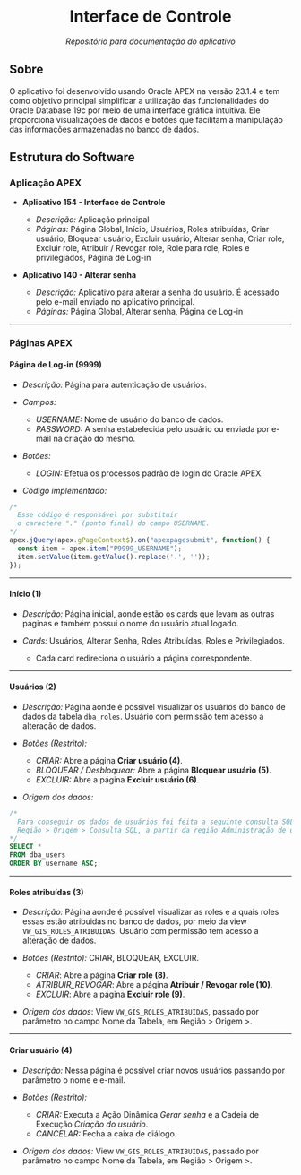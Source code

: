 <h1 align="center">Interface de Controle</h1>
<p align="center"><i>Repositório para documentação do aplicativo</i></p>

##  Sobre

O aplicativo foi desenvolvido usando Oracle APEX na versão 23.1.4 e tem como objetivo principal simplificar a utilização das funcionalidades do Oracle Database 19c por meio de uma interface gráfica intuitiva. Ele proporciona visualizações de dados e botões que facilitam a manipulação das informações armazenadas no banco de dados.

## Estrutura do Software

### Aplicação APEX

- **Aplicativo 154 - Interface de Controle**
  - *Descrição:* Aplicação principal
  - *Páginas:* Página Global, Início, Usuários, Roles atribuídas, Criar usuário, Bloquear usuário, Excluir usuário, Alterar senha, Criar role, Excluir role, Atribuir / Revogar role, Role para role, Roles e privilegiados, Página de Log-in

- **Aplicativo 140 - Alterar senha**
  - *Descrição:* Aplicativo para alterar a senha do usuário. É acessado pelo e-mail enviado no aplicativo principal.
  - *Páginas:* Página Global, Alterar senha, Página de Log-in

<hr>

### Páginas APEX

#### Página de Log-in (9999)

- *Descrição:* Página para autenticação de usuários.
  
- *Campos:*
  - *USERNAME:* Nome de usuário do banco de dados.
  - *PASSWORD:* A senha estabelecida pelo usuário ou enviada por e-mail na criação do mesmo.
- *Botões:*
  - *LOGIN:* Efetua os processos padrão de login do Oracle APEX.
- *Código implementado:*

```javascript
/*
  Esse código é responsável por substituir
  o caractere "." (ponto final) do campo USERNAME.
*/
apex.jQuery(apex.gPageContext$).on("apexpagesubmit", function() {
  const item = apex.item("P9999_USERNAME");
  item.setValue(item.getValue().replace('.', ''));
});
```   

<hr>

#### Início (1)

- *Descrição:* Página inicial, aonde estão os cards que levam as outras páginas e também possui o nome do usuário atual logado.
  
- *Cards:* Usuários, Alterar Senha, Roles Atribuídas, Roles e Privilegiados. 
  - Cada card redireciona o usuário a página correspondente.

<hr>

####  Usuários (2)

- *Descrição:* Página aonde é possível visualizar os usuários do banco de dados da tabela `dba_roles`. Usuário com permissão tem acesso a alteração de dados.
  
- *Botões (Restrito):* 
  - *CRIAR:* Abre a página **Criar usuário (4)**.
  - *BLOQUEAR / Desbloquear:* Abre a página **Bloquear usuário (5)**.
  - *EXCLUIR:* Abre a página **Excluir usuário (6)**.
- *Origem dos dados:* 

```sql
/*
  Para conseguir os dados de usuários foi feita a seguinte consulta SQL em
  Região > Origem > Consulta SQL, a partir da região Administração de usuários.
*/
SELECT *
FROM dba_users
ORDER BY username ASC;
```

<hr>

#### Roles atribuídas (3)

- *Descrição:* Página aonde é possível visualizar as roles e a quais roles essas estão atribuidas no banco de dados, por meio da view `VW_GIS_ROLES_ATRIBUIDAS`. Usuário com permissão tem acesso a alteração de dados.
  
- *Botões (Restrito):* CRIAR, BLOQUEAR, EXCLUIR. 
  - *CRIAR*: Abre a página **Criar role (8)**.
  - *ATRIBUIR_REVOGAR*: Abre a página **Atribuir / Revogar role (10)**.
  - *EXCLUIR*: Abre a página **Excluir role (9)**.
- *Origem dos dados*: View `VW_GIS_ROLES_ATRIBUIDAS`, passado por parâmetro no campo Nome da Tabela, em Região > Origem >.  

<hr>

#### Criar usuário (4)

- *Descrição:* Nessa página é possível criar novos usuários passando por parâmetro o nome e e-mail.
  
- *Botões (Restrito):* 
  - *CRIAR:* Executa a Ação Dinâmica _Gerar senha_ e a Cadeia de Execução _Criação do usuário_.
  - *CANCELAR:* Fecha a caixa de diálogo.
- *Origem dos dados:* View `VW_GIS_ROLES_ATRIBUIDAS`, passado por parâmetro no campo Nome da Tabela, em Região > Origem >.  
